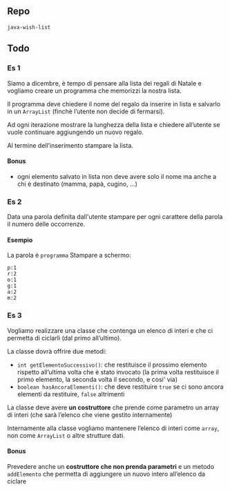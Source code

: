 ## Repo
`java-wish-list`

## Todo
### Es 1
Siamo a dicembre, è tempo di pensare alla lista dei regali di Natale e vogliamo creare un programma che memorizzi la nostra lista.

Il programma deve chiedere il nome del regalo da inserire in lista e salvarlo in un `ArrayList` (finchè l’utente non decide di fermarsi).

Ad ogni iterazione mostrare la lunghezza della lista e chiedere all’utente se vuole continuare aggiungendo un nuovo regalo.

Al termine dell’inserimento stampare la lista.

#### Bonus
- ogni elemento salvato in lista non deve avere solo il nome ma anche a chi è destinato (mamma, papà, cugino,  …)

### Es 2
Data una parola definita dall'utente stampare per ogni carattere della parola il numero delle occorrenze.

#### Esempio
La parola è `programma`
Stampare a schermo:
```log
p:1
r:2
o:1
g:1
a:2
m:2
```

### Es 3
Vogliamo realizzare una classe che contenga un elenco di interi e che ci permetta di ciclarli (dal primo all’ultimo).

La classe dovrà offrire due metodi:
- `int getElementoSuccessivo()`: che restituisce il prossimo elemento rispetto all’ultima volta che è stato invocato (la prima volta restituisce il primo elemento, la seconda volta il secondo, e cosi' via)
- `boolean hasAncoraElementi()`: che deve restituire `true` se ci sono ancora elementi da restituire, `false` altrimenti

La classe deve avere **un costruttore** che prende come parametro un array di interi (che sarà l’elenco che viene gestito internamente)

Internamente alla classe vogliamo mantenere l’elenco di interi come `array`, non come `ArrayList` o altre strutture dati.

#### Bonus
Prevedere anche un **costruttore che non prenda parametri** e un metodo `addElemento` che permetta di aggiungere un nuovo intero all’elenco da ciclare
